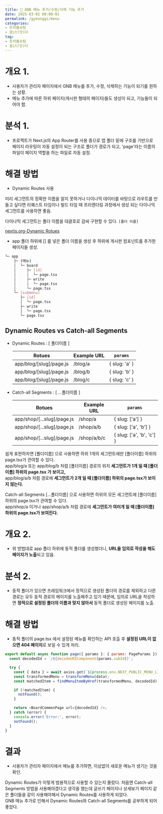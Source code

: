 ```yaml
---
title: 📁 GNB 메뉴 추가/수정/삭제 기능 추가
date: 2025-03-01 00:00:01
permalink: /gyeonggi/menu
categories:
- 트러블슈팅
- 꿈it(잇)다
tag:
- 트러블슈팅
- 꿈it(잇)다
---
```


# 개요 1.
- 사용자가 관리자 페이지에서 GNB 메뉴를 추가, 수정, 삭제하는 기능이 되기를 원하는 상황.
- 메뉴 추가에 따른 하위 페이지(게시판 형태의 페이지)들도 생성이 되고, 기능들이 되어야 함.

# 분석 1.
- 프로젝트가 Next.js의 App Router를 사용 중으로 앱 폴더 밑에 구조를 기반으로 페이지 라우팅이 자동 설정이 되는 구조로 
  폴더가 경로가 되고, 'page'라는 이름의 파일이 페이지 역할을 하는 파일로 자동 설정.

# 해결 방법
- Dynamic Routes 사용

미리 세그먼트의 정확한 이름을 알지 못하거나 다이나믹 데이터를 바탕으로 라우트를 만들고 싶다면 리퀘스트 타임이나 빌드 타임 때 
프리렌더링 과정에서 생성 되는 다이나믹 세그먼트를 사용하면 좋음.

다이나믹 세그먼트는 폴더 이름을 대괄호로 감싸 구현할 수 있다. `[폴더 이름]`

[nextjs.org-Dynamic Rotues](https://nextjs.org/docs/app/building-your-application/routing/dynamic-routes)

- app 폴더 하위에 [] 를 넣은 폴더 이름을 생성 후 하위에 게시판 컴포넌트를 추가한 페이지들 생성.

```bash
└─ app
    ├─ (메뉴)
    │  └─ board
    │     ├─ [id]
    │     │  └─ page.tsx
    │     ├─ write
    │     │  └─ page.tsx
    │     └─ page.tsx
    └─ [submenu]
       ├─ [id]
       │  └─ page.tsx
       ├─ write
       │  └─ page.tsx
       └─ page.tsx
```

## Dynamic Routes vs Catch-all Segments
- Dynamic Routes : [ 폴더이름 ]

  | Rotues | Example URL | `params`      |
  | --- |-------------|---------------|
  | app/blog/[slug]/page.js | /blog/a | { slug: 'a' } |
  | app/blog/[slug]/page.js | /blog/b | { slug: 'b' } |
  | app/blog/[slug]/page.js | /blog/c | { slug: 'c' } |

- Catch-all Segments : [ ...폴더이름 ]

  | Rotues | Example URL | `params`      |
  | --- |-------------|---------------|
  | app/shop/[...slug]/page.js | /shop/a     | 	{ slug: ['a'] } |
  | app/shop/[...slug]/page.js | /shop/a/b     | 	{ slug: ['a', 'b'] } |
  | app/shop/[...slug]/page.js | /shop/a/b/c     | { slug: ['a', 'b', 'c'] } |

쉽게 표현하자면 [폴더이름] 으로 사용하면 하위 1개의 세그먼트에만 [폴더이름] 하위의 page.tsx가 관여할 수 있다.  
app/blog/a 또는 app/blog/b 처럼 [폴더이름] 경로의 위치 **세그먼트가 1개 일 때 [폴더이름] 하위의 page.tsx 가 보이고,**  
app/blog/a/b 처럼 경로에 **세그먼트가 2개 일 때 [폴더이름] 하위의 page.tsx가 보이지 않는다.**

Catch-all Segments [...폴더이름] 으로 사용하면 하위의 모든 세그먼트에 [폴더이름] 하위의 page.tsx가 관여할 수 있다.  
app/shop/a 이거나 app/shop/a/b 처럼 경로에 **세그먼트가 여러개 일 때 [폴더이름] 하위의 page.tsx가 보여진다.**

# 개요 2.
- 위 방법대로 app 폴더 하위에 동적 폴더를 생성했더니, **URL을 임의로 작성을 해도 페이지가 노출**되고 있음. 

# 분석 2.
- 동적 폴더가 있으면 프레임워크에서 정적으로 생성된 폴더의 경로를 제외하고 다른 경로는 모두 동적 경로의 페이지를 노출해주고 있기 때문에, 
  임의로 URL을 작성하면 **정적으로 설정된 폴더의 이름과 맞지 않아서** 동적 폴더로 생성된 페이지를 노출.

# 해결 방법
- 동적 폴더의 page.tsx 에서 설정된 메뉴를 확인하는 API 호출 후 **설정된 URL이 없으면 404 페이지**로 보일 수 있게 처리.

```javascript
export default async function page({ params }: { params: PageParams }) {
  const decodedId = `/${decodeURIComponent(params.subId)}`;

  try {
    const { data } = await axios.get(`${process.env.NEXT_PUBLIC_MENU_LIST_URL}/api/v1/common/menu/list`);
    const transformedMenu = transformMenu(data);
    const matchedItem = findMenuItemByHref(transformedMenu, decodedId);

    if (!matchedItem) {
      notFound();
    }

    return <BoardCommonPage url={decodedId} />;
  } catch (error) {
    console.error('Error:', error);
    notFound();
  }
}
```

# 결과
- 사용자가 관리자 페이지에서 메뉴를 추가하면, 이상없이 새로운 메뉴가 생기는 것을 확인.

Dynamic Routes가 이렇게 범용적으로 사용할 수 있는지 몰랐다. 처음엔 Catch-all Segments 방법을 사용해야겠다고 생각을 했는데 
글쓰기 페이지나 상세보기 페이지 같은 폴더들을 같이 사용해야해서 Dynamic Routes를 사용하게 되었다.  
GNB 메뉴 추가로 인해서 Dynamic Routes와 Catch-all Segments를 공부하게 되어 좋았다.